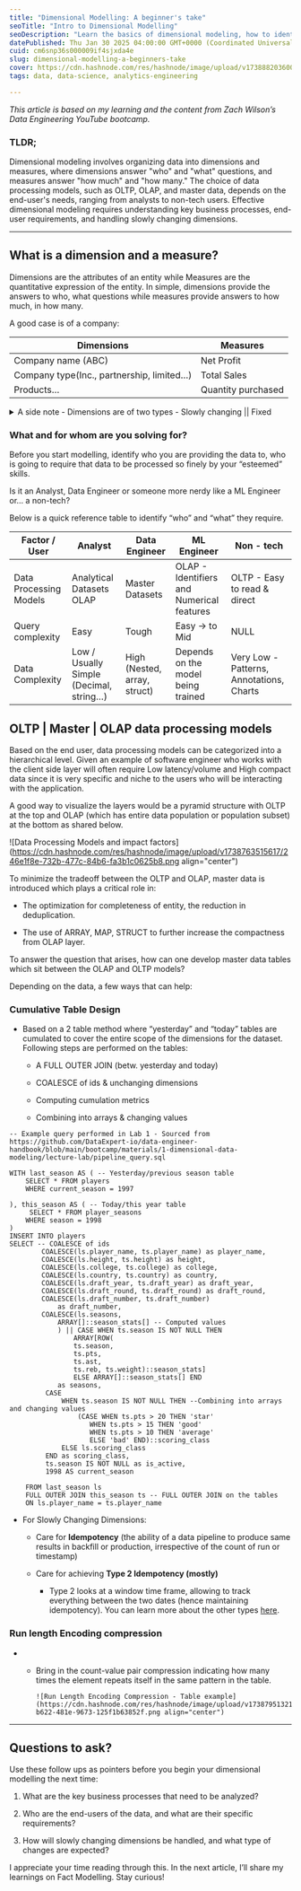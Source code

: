 ```yaml
---
title: "Dimensional Modelling: A beginner's take"
seoTitle: "Intro to Dimensional Modelling"
seoDescription: "Learn the basics of dimensional modeling, how to identify dimensions and measures, and optimize data processing for various users"
datePublished: Thu Jan 30 2025 04:00:00 GMT+0000 (Coordinated Universal Time)
cuid: cm6snp36s000009if4sjxda4e
slug: dimensional-modelling-a-beginners-take
cover: https://cdn.hashnode.com/res/hashnode/image/upload/v1738882036004/4197a2b1-02f0-4475-a14f-5ae27abd5fec.png
tags: data, data-science, analytics-engineering

---
```


*This article is based on my learning and the content from Zach Wilson’s Data Engineering YouTube bootcamp.*

### TLDR;

Dimensional modeling involves organizing data into dimensions and measures, where dimensions answer "who" and "what" questions, and measures answer "how much" and "how many." The choice of data processing models, such as OLTP, OLAP, and master data, depends on the end-user's needs, ranging from analysts to non-tech users. Effective dimensional modeling requires understanding key business processes, end-user requirements, and handling slowly changing dimensions.

---

## What is a dimension and a measure?

Dimensions are the attributes of an entity while Measures are the quantitative expression of the entity. In simple, dimensions provide the answers to who, what questions while measures provide answers to how much, in how many.

A good case is of a company:

| **Dimensions** | **Measures** |
| --- | --- |
| Company name (ABC) | Net Profit |
| Company type(Inc., partnership, limited…) | Total Sales |
| Products… | Quantity purchased |

<details data-node-type="hn-details-summary"><summary>A side note - Dimensions are of two types - Slowly changing || Fixed</summary><div data-type="detailsContent"><strong><em>Slowly changing Dimension(SCD) like age which ++changes (when one celebrates their revolution around sun) are tied with time. Fixed - which are default like the color of your eye.</em></strong></div></details>

### What and for whom are you solving for?

Before you start modelling, identify who you are providing the data to, who is going to require that data to be processed so finely by your “esteemed” skills.

Is it an Analyst, Data Engineer or someone more nerdy like a ML Engineer or… a non-tech?

Below is a quick reference table to identify “who” and “what” they require.

| Factor / User | Analyst | Data Engineer | ML Engineer | Non - tech |
| --- | --- | --- | --- | --- |
| Data Processing Models | Analytical Datasets OLAP | Master Datasets | OLAP - Identifiers and Numerical features | OLTP - Easy to read & direct |
| Query complexity | Easy | Tough | Easy → to Mid | NULL |
| Data Complexity | Low / Usually Simple (Decimal, string…) | High (Nested, array, struct) | Depends on the model being trained | Very Low - Patterns, Annotations, Charts |

## OLTP | Master | OLAP data processing models

Based on the end user, data processing models can be categorized into a hierarchical level. Given an example of software engineer who works with the client side layer will often require Low latency/volume and High compact data since it is very specific and niche to the users who will be interacting with the application.

A good way to visualize the layers would be a pyramid structure with OLTP at the top and OLAP (which has entire data population or population subset) at the bottom as shared below.

![Data Processing Models and impact factors](https://cdn.hashnode.com/res/hashnode/image/upload/v1738763515617/246e1f8e-732b-477c-84b6-fa3b1c0625b8.png align="center")

To minimize the tradeoff between the OLTP and OLAP, master data is introduced which plays a critical role in:

* The optimization for completeness of entity, the reduction in deduplication.
    
* The use of ARRAY, MAP, STRUCT to further increase the compactness from OLAP layer.
    

To answer the question that arises, how can one develop master data tables which sit between the OLAP and OLTP models?

Depending on the data, a few ways that can help:

### **Cumulative Table Design**

* Based on a 2 table method where “yesterday” and “today” tables are cumulated to cover the entire scope of the dimensions for the dataset. Following steps are performed on the tables:
    
    * A FULL OUTER JOIN (betw. yesterday and today)
        
    * COALESCE of ids & unchanging dimensions
        
    * Computing cumulation metrics
        
    * Combining into arrays & changing values
        

```pgsql
-- Example query performed in Lab 1 - Sourced from https://github.com/DataExpert-io/data-engineer-handbook/blob/main/bootcamp/materials/1-dimensional-data-modeling/lecture-lab/pipeline_query.sql

WITH last_season AS ( -- Yesterday/previous season table
    SELECT * FROM players
    WHERE current_season = 1997

), this_season AS ( -- Today/this year table
     SELECT * FROM player_seasons
    WHERE season = 1998
)
INSERT INTO players
SELECT -- COALESCE of ids
        COALESCE(ls.player_name, ts.player_name) as player_name,
        COALESCE(ls.height, ts.height) as height,
        COALESCE(ls.college, ts.college) as college,
        COALESCE(ls.country, ts.country) as country,
        COALESCE(ls.draft_year, ts.draft_year) as draft_year,
        COALESCE(ls.draft_round, ts.draft_round) as draft_round,
        COALESCE(ls.draft_number, ts.draft_number)
            as draft_number,
        COALESCE(ls.seasons,
            ARRAY[]::season_stats[] -- Computed values
            ) || CASE WHEN ts.season IS NOT NULL THEN
                ARRAY[ROW(
                ts.season,
                ts.pts,
                ts.ast,
                ts.reb, ts.weight)::season_stats]
                ELSE ARRAY[]::season_stats[] END
            as seasons,
         CASE
             WHEN ts.season IS NOT NULL THEN --Combining into arrays and changing values
                 (CASE WHEN ts.pts > 20 THEN 'star'
                    WHEN ts.pts > 15 THEN 'good'
                    WHEN ts.pts > 10 THEN 'average'
                    ELSE 'bad' END)::scoring_class
             ELSE ls.scoring_class
         END as scoring_class,
         ts.season IS NOT NULL as is_active,
         1998 AS current_season

    FROM last_season ls
    FULL OUTER JOIN this_season ts -- FULL OUTER JOIN on the tables
    ON ls.player_name = ts.player_name
```

* For Slowly Changing Dimensions:
    
    * Care for **Idempotency** (the ability of a data pipeline to produce same results in backfill or production, irrespective of the count of run or timestamp)
        
    * Care for achieving **Type 2 Idempotency (mostly)**
        
        * Type 2 looks at a window time frame, allowing to track everything between the two dates (hence maintaining idempotency). You can learn more about the other types [here](https://github.com/DataExpert-io/data-engineer-handbook/blob/main/bootcamp/materials/1-dimensional-data-modeling/visual%20notes/02__Idempotency_SCD.png).
            

### **Run length Encoding compression**

* * Bring in the count-value pair compression indicating how many times the element repeats itself in the same pattern in the table.
        
        ![Run Length Encoding Compression - Table example](https://cdn.hashnode.com/res/hashnode/image/upload/v1738795132198/40e14cc7-b622-481e-9673-125f1b63852f.png align="center")
        

---

## Questions to ask?

Use these follow ups as pointers before you begin your dimensional modelling the next time:

1. What are the key business processes that need to be analyzed?
    
2. Who are the end-users of the data, and what are their specific requirements?
    
3. How will slowly changing dimensions be handled, and what type of changes are expected?
    

I appreciate your time reading through this. In the next article, I’ll share my learnings on Fact Modelling. Stay curious!